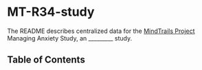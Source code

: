 # MT-R34-study

The README describes centralized data for the [MindTrails Project](https://mindtrails.virginia.edu/) Managing Anxiety Study, an _________ study.


## Table of Contents
